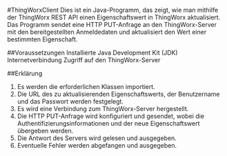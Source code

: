 #ThingWorxClient
Dies ist ein Java-Programm, das zeigt, wie man mithilfe der ThingWorx REST API einen Eigenschaftswert in ThingWorx aktualisiert. Das Programm sendet eine HTTP PUT-Anfrage an den ThingWorx-Server mit den bereitgestellten Anmeldedaten und aktualisiert den Wert einer bestimmten Eigenschaft.

##Voraussetzungen
Installierte Java Development Kit (JDK)
Internetverbindung
Zugriff auf den ThingWorx-Server

##Erklärung
1. Es werden die erforderlichen Klassen importiert.
2. Die URL des zu aktualisierenden Eigenschaftswerts, der Benutzername und das Passwort werden festgelegt.
3. Es wird eine Verbindung zum ThingWorx-Server hergestellt.
4. Die HTTP PUT-Anfrage wird konfiguriert und gesendet, wobei die Authentifizierungsinformationen und der neue Eigenschaftswert übergeben werden.
5. Die Antwort des Servers wird gelesen und ausgegeben.
6. Eventuelle Fehler werden abgefangen und ausgegeben.
